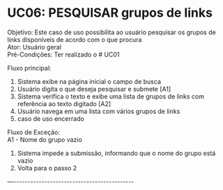 # UC06: PESQUISAR grupos de links  
Objetivo: Este caso de uso possibilita ao usuário pesquisar os grupos de links disponíveis de acordo com o que procura  
Ator: Usuário geral   
Pré-Condições: Ter realizado o # UC01  
  
Fluxo principal:  
1.	Sistema exibe na página inicial o campo de busca  
2.	Usuário digita o que deseja pesquisar e submete [A1]  
3.	Sistema verifica o texto e exibe uma lista de grupos de links com referência ao texto digitado [A2]  
4.	Usuário navega em uma lista com vários grupos de links  
5.	caso de uso encerrado  
  
Fluxo de Exceção:  
A1 - Nome do grupo vazio  
1.	Sistema impede a submissão, informando que o nome do grupo está vazio  
2.	Volta para o passo 2
  
—-------------------------------------------  
  
